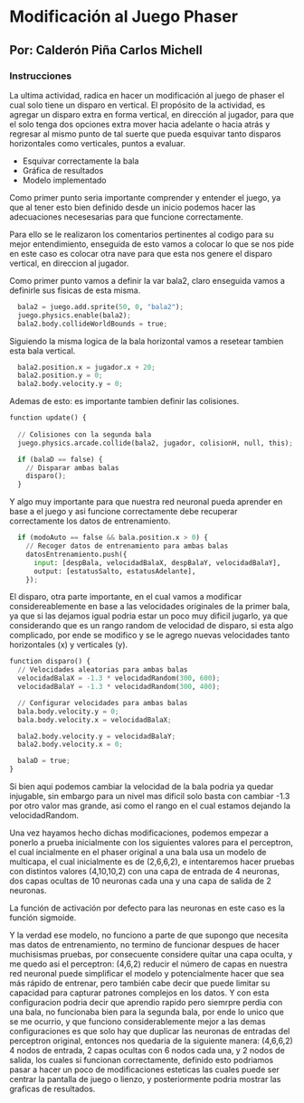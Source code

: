 # Modificación al Juego Phaser

## Por: Calderón Piña Carlos Michell

### Instrucciones

La ultima actividad, radica en hacer un modificación al juego de phaser el cual solo tiene un disparo en vertical. El propósito de la actividad, es agregar un disparo extra en forma vertical, en dirección al jugador, para que el solo tenga dos opciones extra mover hacia adelante o hacia atrás y regresar al mismo punto de tal suerte que pueda esquivar tanto disparos horizontales como verticales, puntos a evaluar.

* Esquivar correctamente la bala
* Gráfica de resultados
* Modelo implementado

Como primer punto seria importante comprender y entender el juego, ya que al tener esto bien definido desde un inicio podemos hacer las adecuaciones necesesarias para que funcione correctamente.

Para ello se le realizaron los comentarios pertinentes al codigo para su mejor entendimiento, enseguida de esto vamos a colocar lo que se nos pide en este caso es colocar otra nave para que esta nos genere el disparo vertical, en direccion al jugador.

Como primer punto vamos a definir la var bala2, claro enseguida vamos a definirle sus fisicas de esta misma.

```Python
  bala2 = juego.add.sprite(50, 0, "bala2");
  juego.physics.enable(bala2);
  bala2.body.collideWorldBounds = true;
```

Siguiendo la misma logica de la bala horizontal vamos a resetear tambien esta bala vertical.

```Python
  bala2.position.x = jugador.x + 20;
  bala2.position.y = 0;
  bala2.body.velocity.y = 0;
```

Ademas de esto: es importante tambien definir las colisiones.

```Python
function update() {
 
  // Colisiones con la segunda bala
  juego.physics.arcade.collide(bala2, jugador, colisionH, null, this);

  if (balaD == false) {
    // Disparar ambas balas
    disparo();
  }
  ```

Y algo muy importante para que nuestra red neuronal pueda aprender en base a el juego y asi funcione correctamente debe recuperar correctamente los datos de entrenamiento.

```Python
  if (modoAuto == false && bala.position.x > 0) {
    // Recoger datos de entrenamiento para ambas balas
    datosEntrenamiento.push({
      input: [despBala, velocidadBalaX, despBalaY, velocidadBalaY],
      output: [estatusSalto, estatusAdelante],
    });
```

El disparo, otra parte importante, en el cual vamos a modificar considereablemente en base a las velocidades originales de la primer bala, ya que si las dejamos igual podria estar un poco muy dificil jugarlo, ya que considerando que es un rango random de velocidad de disparo, si esta algo complicado, por ende se modifico y se le agrego nuevas velocidades tanto horizontales (x) y verticales (y).

```Python
function disparo() {
  // Velocidades aleatorias para ambas balas
  velocidadBalaX = -1.3 * velocidadRandom(300, 600);
  velocidadBalaY = -1.3 * velocidadRandom(300, 400);

  // Configurar velocidades para ambas balas
  bala.body.velocity.y = 0;
  bala.body.velocity.x = velocidadBalaX;

  bala2.body.velocity.y = velocidadBalaY;
  bala2.body.velocity.x = 0;

  balaD = true;
}
 ```

Si bien aqui podemos cambiar la velocidad de la bala podria ya quedar injugable, sin embargo para un nivel mas dificil solo basta con cambiar -1.3 por otro valor mas grande, asi como el rango en el cual estamos dejando la velocidadRandom.

Una vez hayamos hecho dichas modificaciones, podemos empezar a ponerlo a prueba inicialmente con los siguientes valores para el perceptron, el cual incialmente en el phaser original a una bala usa un modelo de multicapa, el cual inicialmente es de (2,6,6,2), e intentaremos hacer pruebas con distintos valores (4,10,10,2) con una capa de entrada de 4 neuronas, dos capas ocultas de 10 neuronas cada una y una capa de salida de 2 neuronas.

La función de activación por defecto para las neuronas en este caso es la función sigmoide.

Y la verdad ese modelo, no funciono a parte de que supongo que necesita mas datos de entrenamiento, no termino de funcionar despues de hacer muchisismas pruebas, por consecuente considere quitar una capa oculta, y me quedo asi el perceptron: (4,6,2) reducir el número de capas en nuestra red neuronal puede simplificar el modelo y potencialmente hacer que sea más rápido de entrenar, pero también cabe decir que puede limitar su capacidad para capturar patrones complejos en los datos. Y con esta configuracion podria decir que aprendio rapido pero siemrpre perdia con una bala, no funcionaba bien para la segunda bala, por ende lo unico que se me ocurrio, y que funciono considerablemente mejor a las demas configuraciones es que solo hay que duplicar las neuronas de entradas del perceptron original, entonces nos quedaria de la siguiente manera: (4,6,6,2) 4 nodos de entrada, 2 capas ocultas con 6 nodos cada una, y 2 nodos de salida, los cuales si funcionan correctamente, definido esto podriamos pasar a hacer un poco de modificaciones esteticas las cuales puede ser centrar la pantalla de juego o lienzo, y posteriormente podria mostrar las graficas de resultados.
